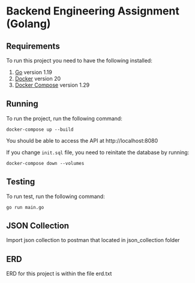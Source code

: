 # Backend Engineering Assignment (Golang)

## Requirements

To run this project you need to have the following installed:

1. [Go](https://golang.org/doc/install) version 1.19
2. [Docker](https://docs.docker.com/get-docker/) version 20
3. [Docker Compose](https://docs.docker.com/compose/install/) version 1.29


## Running

To run the project, run the following command:

```
docker-compose up --build
```

You should be able to access the API at http://localhost:8080

If you change `init.sql` file, you need to reinitate the database by running:

```
docker-compose down --volumes
```

## Testing

To run test, run the following command:

```
go run main.go
```

## JSON Collection

Import json collection to postman that located in json_collection folder

## ERD
ERD for this project is within the file erd.txt